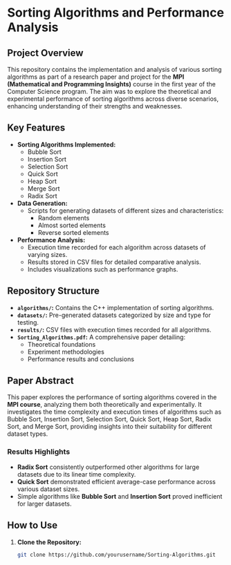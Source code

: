 # Sorting Algorithms and Performance Analysis

## Project Overview
This repository contains the implementation and analysis of various sorting algorithms as part of a research paper and project for the **MPI (Mathematical and Programming Insights)** course in the first year of the Computer Science program. The aim was to explore the theoretical and experimental performance of sorting algorithms across diverse scenarios, enhancing understanding of their strengths and weaknesses.

## Key Features
- **Sorting Algorithms Implemented:**
  - Bubble Sort
  - Insertion Sort
  - Selection Sort
  - Quick Sort
  - Heap Sort
  - Merge Sort
  - Radix Sort
- **Data Generation:**
  - Scripts for generating datasets of different sizes and characteristics:
    - Random elements
    - Almost sorted elements
    - Reverse sorted elements
- **Performance Analysis:**
  - Execution time recorded for each algorithm across datasets of varying sizes.
  - Results stored in CSV files for detailed comparative analysis.
  - Includes visualizations such as performance graphs.

## Repository Structure
- **`algorithms/`:** Contains the C++ implementation of sorting algorithms.
- **`datasets/`:** Pre-generated datasets categorized by size and type for testing.
- **`results/`:** CSV files with execution times recorded for all algorithms.
- **`Sorting_Algorithms.pdf`:** A comprehensive paper detailing:
  - Theoretical foundations
  - Experiment methodologies
  - Performance results and conclusions

## Paper Abstract
This paper explores the performance of sorting algorithms covered in the **MPI course**, analyzing them both theoretically and experimentally. It investigates the time complexity and execution times of algorithms such as Bubble Sort, Insertion Sort, Selection Sort, Quick Sort, Heap Sort, Radix Sort, and Merge Sort, providing insights into their suitability for different dataset types.

### Results Highlights
- **Radix Sort** consistently outperformed other algorithms for large datasets due to its linear time complexity.
- **Quick Sort** demonstrated efficient average-case performance across various dataset sizes.
- Simple algorithms like **Bubble Sort** and **Insertion Sort** proved inefficient for larger datasets.

## How to Use
1. **Clone the Repository:**
   ```bash
   git clone https://github.com/yourusername/Sorting-Algorithms.git
